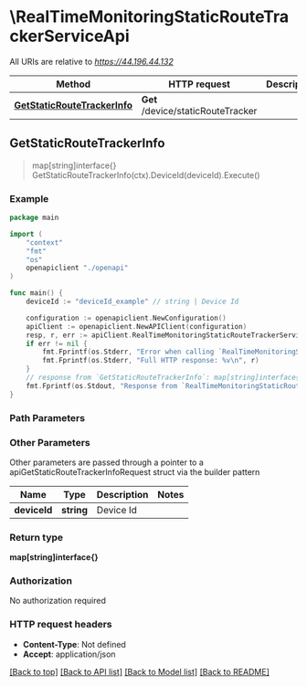 # \RealTimeMonitoringStaticRouteTrackerServiceApi

All URIs are relative to *https://44.196.44.132*

Method | HTTP request | Description
------------- | ------------- | -------------
[**GetStaticRouteTrackerInfo**](RealTimeMonitoringStaticRouteTrackerServiceApi.md#GetStaticRouteTrackerInfo) | **Get** /device/staticRouteTracker | 



## GetStaticRouteTrackerInfo

> map[string]interface{} GetStaticRouteTrackerInfo(ctx).DeviceId(deviceId).Execute()





### Example

```go
package main

import (
    "context"
    "fmt"
    "os"
    openapiclient "./openapi"
)

func main() {
    deviceId := "deviceId_example" // string | Device Id

    configuration := openapiclient.NewConfiguration()
    apiClient := openapiclient.NewAPIClient(configuration)
    resp, r, err := apiClient.RealTimeMonitoringStaticRouteTrackerServiceApi.GetStaticRouteTrackerInfo(context.Background()).DeviceId(deviceId).Execute()
    if err != nil {
        fmt.Fprintf(os.Stderr, "Error when calling `RealTimeMonitoringStaticRouteTrackerServiceApi.GetStaticRouteTrackerInfo``: %v\n", err)
        fmt.Fprintf(os.Stderr, "Full HTTP response: %v\n", r)
    }
    // response from `GetStaticRouteTrackerInfo`: map[string]interface{}
    fmt.Fprintf(os.Stdout, "Response from `RealTimeMonitoringStaticRouteTrackerServiceApi.GetStaticRouteTrackerInfo`: %v\n", resp)
}
```

### Path Parameters



### Other Parameters

Other parameters are passed through a pointer to a apiGetStaticRouteTrackerInfoRequest struct via the builder pattern


Name | Type | Description  | Notes
------------- | ------------- | ------------- | -------------
 **deviceId** | **string** | Device Id | 

### Return type

**map[string]interface{}**

### Authorization

No authorization required

### HTTP request headers

- **Content-Type**: Not defined
- **Accept**: application/json

[[Back to top]](#) [[Back to API list]](../README.md#documentation-for-api-endpoints)
[[Back to Model list]](../README.md#documentation-for-models)
[[Back to README]](../README.md)

